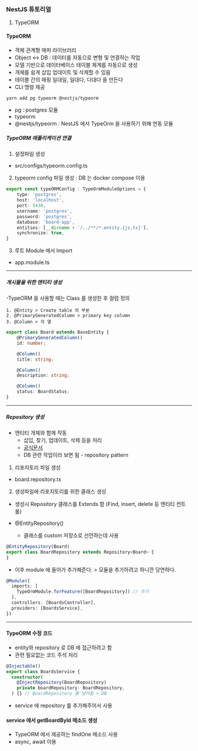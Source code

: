 ### NestJS 튜토리얼
1. TypeORM

#### TypeORM
- 객체 관계형 매퍼 라이브러리
- Object <-> DB : 데이터를 자동으로 변형 및 연결하는 작업
- 모델 기반으로 데이터베이스 테이블 체계를 자동으로 생성
- 개체를 쉽게 삽입 업데이트 및 삭제할 수 있음
- 테이블 간의 매핑 일대일, 일대다, 다대다 을 만든다
- CLI 명령 제공
```shell
yarn add pg typeorm @nestjs/typeorm
```
- pg : postgres 모듈
- typeorm 
- @nestjs/typeorm : NestJS 에서 TypeOrm 을 사용하기 위해 연동 모듈


##### TypeORM 애플리케이션 연결
1. 설정파일 생성
- src/configs/typeorm.config.ts
2. typeorm config 파일 생성 :  DB 는 docker compose 이용
```typescript
export const typeORMConfig : TypeOrmModuleOptions = {
    type: 'postgres',
    host: 'localhost',
    port: 5438,
    username: 'postgres',
    password: 'postgres',
    database: 'board-app',
    entities: [__dirname + '/../**/*.entity.{js,ts}'],
    synchronize: true,
}
```
3. 루트 Module 에서 Import
- app.module.ts

---
##### 게시물을 위한 엔티티 생성
-TypeORM 을 사용할 때는 Class 를 생성한 후 컬럼 정의
```shell
1. @Entity > Create table 의 부분
2. @PrimaryGeneratedColumn > primary key column
3. @Column > 각 열
```

```typescript
export class Board extends BaseEntity {
    @PrimaryGeneratedColumn()
    id: number;

    @Column()
    title: string;

    @Column()
    description: string;

    @Column()
    status: BoardStatus;
}
```
---
##### Repository 생성
- 엔티티 개체와 함께 작동 
  - 삽입, 찾기, 업데이트, 삭제 등을 처리
  - [공식문서](https://typeorm.delightful.studio/classes/_repository_repository_.repository.html)
  - DB 관련 작업이라 보면 됨 - repository pattern

1. 리포지토리 파일 생성
- board.repository.tx
2. 생성파일에 리포지토리를 위한 클래스 생성
- 생성시 Repository 클래스를 Extends 함 (Find, insert, delete 등 엔티티 컨트롤)

- @EntityRepository()
  - 클래스를 custom 저장소로 선언하는데 사용

```typescript
@EntityRepository(Board)
export class BoardRepository extends Repository<Board> {   
}
```
- 이후 module 에 들어가 추가해준다. > 모듈을 추가하려고 하니깐 당연하다.
```typescript
@Module({
  imports: [
    TypeOrmModule.forFeature([BoardRepository]) // 추가
  ],
  controllers: [BoardsController],
  providers: [BoardsService], 
})
```

---

#### TypeORM 수정 코드
- entity와 repository 로 DB 에 접근하려고 함
- 관련 필요없는 코드 주석 처리
```typescript
@Injectable()
export class BoardsService {
  constructor(
    @InjectRepository(BoardRepository)
    private boardRepository: BoardRepository,
  ) {} // BoardRepository 를 넣어줌 > DB
```
- service 에 repository 를 추가해주어서 사용

#### service 에서 getBoardById 메소드 생성
- TypeORM 에서 제공하는 findOne 메소드 사용
- async, await 이용